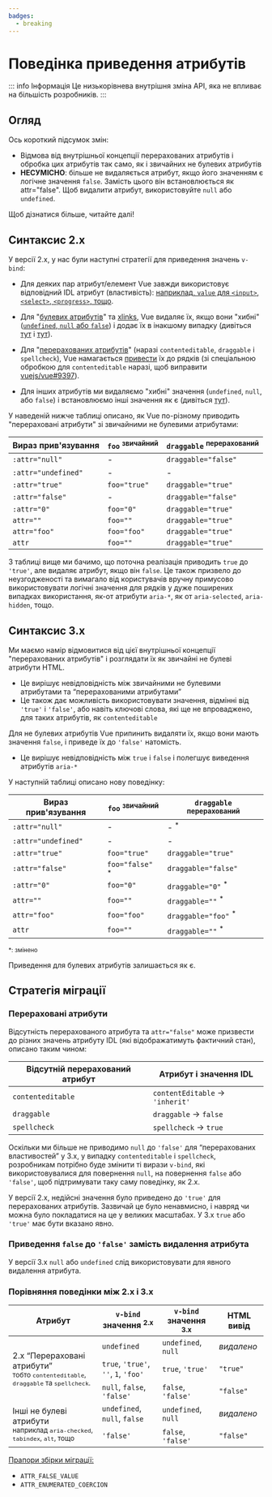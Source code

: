 ```yaml
---
badges:
  - breaking
---
```


# Поведінка приведення атрибутів <MigrationBadges :badges="$frontmatter.badges" />

::: info Інформація
Це низькорівнева внутрішня зміна API, яка не впливає на більшість розробників.
:::

## Огляд

Ось короткий підсумок змін:

- Відмова від внутрішньої концепції перерахованих атрибутів і обробка цих атрибутів так само, як і звичайних не булевих атрибутів
- **НЕСУМІСНО**: більше не видаляється атрибут, якщо його значенням є логічне значення `false`. Замість цього він встановлюється як attr="false". Щоб видалити атрибут, використовуйте `null` або `undefined`.

Щоб дізнатися більше, читайте далі!

## Синтаксис 2.x

У версії 2.x, у нас були наступні стратегії для приведення значень `v-bind`:

- Для деяких пар атрибут/елемент Vue завжди використовує відповідний IDL атрибут (властивість): [наприклад, `value` для `<input>`, `<select>`, `<progress>`, тощо](https://github.com/vuejs/vue/blob/bad3c326a3f8b8e0d3bcf07917dc0adf97c32351/src/platforms/web/util/attrs.js#L11-L18).

- Для "[булевих атрибутів](https://github.com/vuejs/vue/blob/bad3c326a3f8b8e0d3bcf07917dc0adf97c32351/src/platforms/web/util/attrs.js#L33-L40)" та [xlinks](https://github.com/vuejs/vue/blob/bad3c326a3f8b8e0d3bcf07917dc0adf97c32351/src/platforms/web/util/attrs.js#L44-L46), Vue видаляє їх, якщо вони "хибні" ([`undefined`, `null` або `false`](https://github.com/vuejs/vue/blob/bad3c326a3f8b8e0d3bcf07917dc0adf97c32351/src/platforms/web/util/attrs.js#L52-L54)) і додає їх в інакшому випадку (дивіться [тут](https://github.com/vuejs/vue/blob/bad3c326a3f8b8e0d3bcf07917dc0adf97c32351/src/platforms/web/runtime/modules/attrs.js#L66-L77) і [тут](https://github.com/vuejs/vue/blob/bad3c326a3f8b8e0d3bcf07917dc0adf97c32351/src/platforms/web/runtime/modules/attrs.js#L81-L85)).

- Для "[перерахованих атрибутів](https://github.com/vuejs/vue/blob/bad3c326a3f8b8e0d3bcf07917dc0adf97c32351/src/platforms/web/util/attrs.js#L20)" (наразі `contenteditable`, `draggable` і `spellcheck`), Vue намагається [привести](https://github.com/vuejs/vue/blob/bad3c326a3f8b8e0d3bcf07917dc0adf97c32351/src/platforms/web/util/attrs.js#L24-L31) їх до рядків (зі спеціальною обробкою для `contenteditable` наразі, щоб виправити [vuejs/vue#9397](https://github.com/vuejs/vue/issues/9397)).

- Для інших атрибутів ми видаляємо "хибні" значення (`undefined`, `null`, або `false`) і встановлюємо інші значення як є (дивіться [тут](https://github.com/vuejs/vue/blob/bad3c326a3f8b8e0d3bcf07917dc0adf97c32351/src/platforms/web/runtime/modules/attrs.js#L92-L113)).

У наведеній нижче таблиці описано, як Vue по-різному приводить "перераховані атрибути" зі звичайними не булевими атрибутами:

| Вираз прив'язування  | `foo` <sup>звичайний</sup> | `draggable` <sup>перерахований</sup> |
| ------------------- | ----------------------- | --------------------------------- |
| `:attr="null"`      | -                       | `draggable="false"`               |
| `:attr="undefined"` | -                       | -                                 |
| `:attr="true"`      | `foo="true"`            | `draggable="true"`                |
| `:attr="false"`     | -                       | `draggable="false"`               |
| `:attr="0"`         | `foo="0"`               | `draggable="true"`                |
| `attr=""`           | `foo=""`                | `draggable="true"`                |
| `attr="foo"`        | `foo="foo"`             | `draggable="true"`                |
| `attr`              | `foo=""`                | `draggable="true"`                |

З таблиці вище ми бачимо, що поточна реалізація приводить `true` до `'true'`, але видаляє атрибут, якщо він `false`. Це також призвело до неузгодженості та вимагало від користувачів вручну примусово використовувати логічні значення для рядків у дуже поширених випадках використання, як-от атрибути `aria-*`, як от `aria-selected`, `aria-hidden`, тощо.

## Синтаксис 3.x

Ми маємо намір відмовитися від цієї внутрішньої концепції "перерахованих атрибутів" і розглядати їх як звичайні не булеві атрибути HTML.

- Це вирішує невідповідність між звичайними не булевими атрибутами та “перерахованими атрибутами”
- Це також дає можливість використовувати значення, відмінні від `'true'` і `'false'`, або навіть ключові слова, які ще не впроваджено, для таких атрибутів, як `contenteditable`

Для не булевих атрибутів Vue припинить видаляти їх, якщо вони мають значення `false`, і приведе їх до `'false'` натомість.

- Це вирішує невідповідність між `true` і `false` і полегшує виведення атрибутів `aria-*`

У наступній таблиці описано нову поведінку:

| Вираз прив'язування  | `foo` <sup>звичайний</sup>    | `draggable` <sup>перерахований</sup> |
| ------------------- | -------------------------- | --------------------------------- |
| `:attr="null"`      | -                          | - <sup>*</sup>                    |
| `:attr="undefined"` | -                          | -                                 |
| `:attr="true"`      | `foo="true"`               | `draggable="true"`                |
| `:attr="false"`     | `foo="false"` <sup>*</sup> | `draggable="false"`               |
| `:attr="0"`         | `foo="0"`                  | `draggable="0"` <sup>*</sup>      |
| `attr=""`           | `foo=""`                   | `draggable=""` <sup>*</sup>       |
| `attr="foo"`        | `foo="foo"`                | `draggable="foo"` <sup>*</sup>    |
| `attr`              | `foo=""`                   | `draggable=""` <sup>*</sup>       |

<small>*: змінено</small>

Приведення для булевих атрибутів залишається як є.

## Стратегія міграції

### Перераховані атрибути

Відсутність перерахованого атрибута та `attr="false"` може призвести до різних значень атрибуту IDL (які відображатимуть фактичний стан), описано таким чином:

| Відсутній перерахований атрибут | Атрибут і значення IDL                     |
| ---------------------- | ------------------------------------ |
| `contenteditable`      | `contentEditable` &rarr; `'inherit'` |
| `draggable`            | `draggable` &rarr; `false`           |
| `spellcheck`           | `spellcheck` &rarr; `true`           |

Оскільки ми більше не приводимо `null` до `'false'` для “перерахованих властивостей” у 3.x, у випадку `contenteditable` і `spellcheck`, розробникам потрібно буде змінити ті вирази `v-bind`, які використовувалися для повернення `null`, на повернення `false` або `'false'`, щоб підтримувати таку саму поведінку, як 2.x.

У версії 2.x, недійсні значення було приведено до `'true'` для перерахованих атрибутів. Зазвичай це було ненавмисно, і навряд чи можна було покладатися на це у великих масштабах. У 3.x `true` або `'true'` має бути вказано явно.

### Приведення `false` до `'false'` замість видалення атрибута

У версії 3.x `null` або `undefined` слід використовувати для явного видалення атрибута.

### Порівняння поведінки між 2.x і 3.x

<table>
  <thead>
    <tr>
      <th>Атрибут</th>
      <th><code>v-bind</code> значення <sup>2.x</sup></th>
      <th><code>v-bind</code> значення <sup>3.x</sup></th>
      <th>HTML вивід</th>
    </tr>
  </thead>
  <tbody>
    <tr>
      <td rowspan="3">2.x “Перераховані атрибути”<br><small>тобто <code>contenteditable</code>, <code>draggable</code> та <code>spellcheck</code>.</small></td>
      <td><code>undefined</code></td>
      <td><code>undefined</code>, <code>null</code></td>
      <td><i>видалено</i></td>
    </tr>
    <tr>
      <td>
        <code>true</code>, <code>'true'</code>, <code>''</code>, <code>1</code>,
        <code>'foo'</code>
      </td>
      <td><code>true</code>, <code>'true'</code></td>
      <td><code>"true"</code></td>
    </tr>
    <tr>
      <td><code>null</code>, <code>false</code>, <code>'false'</code></td>
      <td><code>false</code>, <code>'false'</code></td>
      <td><code>"false"</code></td>
    </tr>
    <tr>
      <td rowspan="2">Інші не булеві атрибути<br><small>наприклад <code>aria-checked</code>, <code>tabindex</code>, <code>alt</code>, тощо</small></td>
      <td><code>undefined</code>, <code>null</code>, <code>false</code></td>
      <td><code>undefined</code>, <code>null</code></td>
      <td><i>видалено</i></td>
    </tr>
    <tr>
      <td><code>'false'</code></td>
      <td><code>false</code>, <code>'false'</code></td>
      <td><code>"false"</code></td>
    </tr>
  </tbody>
</table>

[Прапори збірки міграції:](../migration-build.html#compat-configuration)

- `ATTR_FALSE_VALUE`
- `ATTR_ENUMERATED_COERCION`
